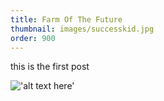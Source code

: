 ```yaml
---
title: Farm Of The Future
thumbnail: images/successkid.jpg
order: 900
---
```


this is the first post

!['alt text here'](images/successkid.jpg)